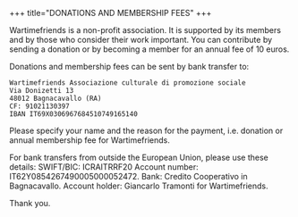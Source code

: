 +++
title="DONATIONS AND MEMBERSHIP FEES"
+++

Wartimefriends is a non-profit association.
It is supported by its members and by those who consider their work important. You can contribute by sending a donation or by becoming a member for an annual fee of 10 euros.

Donations and membership fees can be sent by bank transfer to:

    Wartimefriends Associazione culturale di promozione sociale
    Via Donizetti 13
    48012 Bagnacavallo (RA)
    CF: 91021130397
    IBAN IT69X0306967684510749165140

Please specify your name and the reason for the payment, i.e. donation or annual membership fee for Wartimefriends.

For bank transfers from outside the European Union, please use these details:
SWIFT/BIC:  ICRAITRRF20
Account number: IT62Y0854267490005000052472.
Bank: Credito Cooperativo in Bagnacavallo.
Account holder: Giancarlo Tramonti for Wartimefriends.

Thank you.